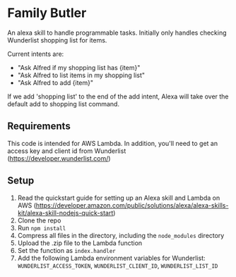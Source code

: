 # Family Butler
An alexa skill to handle programmable tasks. Initially only handles checking Wunderlist shopping list for items.

Current intents are:

- "Ask Alfred if my shopping list has {item}"
- "Ask Alfred to list items in my shopping list"
- "Ask Alfred to add {item}"

If we add 'shopping list' to the end of the add intent, Alexa will take over the default add to shopping list command.

## Requirements

This code is intended for AWS Lambda.  In addition, you'll need to get an access key and client id from Wunderlist (https://developer.wunderlist.com/)

## Setup

1. Read the quickstart guide for setting up an Alexa skill and Lambda on AWS (https://developer.amazon.com/public/solutions/alexa/alexa-skills-kit/alexa-skill-nodejs-quick-start)
2. Clone the repo
3. Run `npm install`
4. Compress all files in the directory, including the `node_modules` directory
5. Upload the .zip file to the Lambda function
6. Set the function as `index.handler`
7. Add the following Lambda environment variables for Wunderlist: `WUNDERLIST_ACCESS_TOKEN`, `WUNDERLIST_CLIENT_ID`, `WUNDERLIST_LIST_ID`

